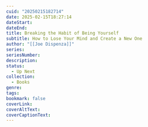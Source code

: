 ```yaml
---
cuid: "20250215182714"
date: 2025-02-15T18:27:14
dateStart: 
dateEnd: 
title: Breaking the Habit of Being Yourself
subtitle: How to Lose Your Mind and Create a New One
author: "[[Joe Dispenza]]"
series: 
seriesNumber: 
description: 
status:
  - Up Next
collection:
  - Books
genre: 
tags: 
bookmark: false
coverLink: 
coverAltText: 
coverCaptionText:
---
```

